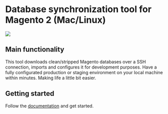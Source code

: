 # Database synchronization tool for Magento 2 (Mac/Linux)
![](https://i.imgur.com/2MNYHiK.png)

## Main functionality
This tool downloads clean/stripped Magento databases over a SSH connection, imports and configures it for development purposes. Have a fully configurated production or staging environment on your local machine within minutes. Making life a little bit easier.

## Getting started
Follow the [documentation](https://github.com/jellesiderius/mage-db-sync/wiki) and get started.
